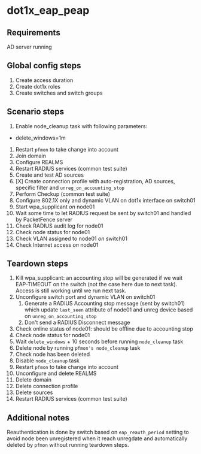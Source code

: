 # dot1x_eap_peap

## Requirements
AD server running

## Global config steps
1. Create access duration
1. Create dot1x roles
1. Create switches and switch groups

## Scenario steps
1. Enable node_cleanup task with following parameters:
- delete_windows=1m
1. Restart `pfmon` to take change into account
1. Join domain
1. Configure REALMS
1. Restart RADIUS services (common test suite)
1. Create and test AD sources
1. [X] Create connection profile with auto-registration, AD sources, specific
   filter and `unreg_on_accounting_stop`
1. Perform Checkup (common test suite)
1. Configure 802.1X only and dynamic VLAN on dot1x interface on
   switch01
1. Start wpa_supplicant *on* node01
1. Wait some time to let RADIUS request be sent by switch01 and handled by
   PacketFence server
1. Check RADIUS audit log for node01
1. Check node status for node01
1. Check VLAN assigned to node01 *on* switch01
1. Check Internet access *on* node01

## Teardown steps
1. Kill wpa_supplicant: an accounting stop will be generated if we wait
   EAP-TIMEOUT on the switch (not the case here due to next task). Access is
   still working until we run next task.
1. Unconfigure switch port and dynamic VLAN on switch01
   1. Generate a RADIUS Accounting stop message (sent by switch01) which update
      `last_seen` attribute of node01 and unreg device based on
      `unreg_on_accounting_stop`
   1. Don't send a RADIUS Disconnect message
1. Check online status of node01: should be offline due to accounting stop
1. Check node status for node01
1. Wait `delete_windows` + 10 seconds before running `node_cleanup` task
1. Delete node by running `pfmon's node_cleanup` task
1. Check node has been deleted
1. Disable `node_cleanup` task
1. Restart `pfmon` to take change into account
1. Unconfigure and delete REALMS
1. Delete domain
1. Delete connection profile
1. Delete sources
1. Restart RADIUS services (common test suite)

## Additional notes

Reauthentication is done by switch based on `eap_reauth_period` setting to
avoid node been unregistered when it reach unregdate and automatically deleted
by `pfmon` without running teardown steps.

